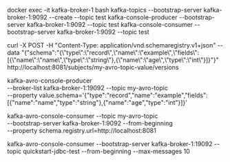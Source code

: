 docker exec -it kafka-broker-1 bash
kafka-topics --bootstrap-server kafka-broker-1:9092 --create --topic test
kafka-console-producer --bootstrap-server kafka-broker-1:9092 --topic test
kafka-console-consumer --bootstrap-server kafka-broker-1:9092 --topic test

curl -X POST -H "Content-Type: application/vnd.schemaregistry.v1+json" --data "{\"schema\":\"{\\\"type\\\":\\\"record\\\",\\\"name\\\":\\\"example\\\",\\\"fields\\\":[{\\\"name\\\":\\\"name\\\",\\\"type\\\":\\\"string\\\"},{\\\"name\\\":\\\"age\\\",\\\"type\\\":\\\"int\\\"}]}\"}" http://localhost:8081/subjects/my-avro-topic-value/versions

kafka-avro-console-producer \
    --broker-list kafka-broker-1:19092 --topic my-avro-topic \
    --property value.schema='{"type":"record","name":"example","fields":[{"name":"name","type":"string"},{"name":"age","type":"int"}]}'

kafka-avro-console-consumer --topic my-avro-topic \
    --bootstrap-server kafka-broker-1:9092 --from-beginning \
    --property schema.registry.url=http://localhost:8081

kafka-avro-console-consumer --bootstrap-server kafka-broker-1:19092 --topic quickstart-jdbc-test --from-beginning --max-messages 10
